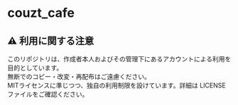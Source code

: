 # couzt_cafe


## ⚠️ 利用に関する注意

このリポジトリは、作成者本人およびその管理下にあるアカウントによる利用を目的としています。  
無断でのコピー・改変・再配布はご遠慮ください。  
MITライセンスに準じつつ、独自の利用制限を設けています。詳細は LICENSE ファイルをご確認ください。
